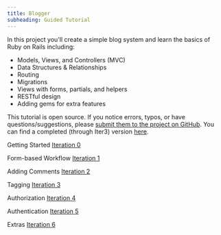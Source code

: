 ```yaml
---
title: Blogger
subheading: Guided Tutorial
---
```


In this project you'll create a simple blog system and learn the basics of Ruby on Rails including:

* Models, Views, and Controllers (MVC)
* Data Structures & Relationships
* Routing
* Migrations
* Views with forms, partials, and helpers
* RESTful design
* Adding gems for extra features

This tutorial is open source. If you notice errors, typos, or have questions/suggestions, please [submit them to the project on GitHub](https://github.com/turingschool/backend-curriculum-site/blob/gh-pages/module2/misc/blogger.md). You can find a completed (through Iter3) version [here](https://github.com/AliSchlereth/blogger).

Getting Started [Iteration 0](https://github.com/turingschool/backend-curriculum-site/blob/gh-pages/module2/misc/blogger_iteration_0.md)

Form-based Workflow [Iteration 1](https://github.com/turingschool/backend-curriculum-site/blob/gh-pages/module2/misc/blogger_iteration_1.md)

Adding Comments [Iteration 2](https://github.com/turingschool/backend-curriculum-site/blob/gh-pages/module2/misc/blogger_iteration_2.md)

Tagging [Iteration 3](https://github.com/turingschool/backend-curriculum-site/blob/gh-pages/module2/misc/blogger_iteration_3.md)

Authorization [Iteration 4](https://github.com/turingschool/backend-curriculum-site/blob/gh-pages/module2/misc/blogger_iteration_4.md)

Authentication [Iteration 5](https://github.com/turingschool/backend-curriculum-site/blob/gh-pages/module2/misc/blogger_iteration_5.md)

Extras [Iteration 6](https://github.com/turingschool/backend-curriculum-site/blob/gh-pages/module2/misc/blogger_iteration_6.md)
